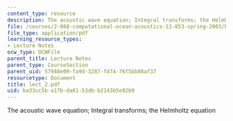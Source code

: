 ```yaml
---
content_type: resource
description: The acoustic wave equation; Integral transforms; the Helmholtz equation
file: /courses/2-068-computational-ocean-acoustics-13-853-spring-2003/ba33cc5ba17bda8153dbb2143b5e82b9_lect_2.pdf
file_type: application/pdf
learning_resource_types:
- Lecture Notes
ocw_type: OCWFile
parent_title: Lecture Notes
parent_type: CourseSection
parent_uid: 57948e09-fa9d-3287-f474-76f5bb88af37
resourcetype: Document
title: lect_2.pdf
uid: ba33cc5b-a17b-da81-53db-b2143b5e82b9
---
```

The acoustic wave equation; Integral transforms; the Helmholtz equation

